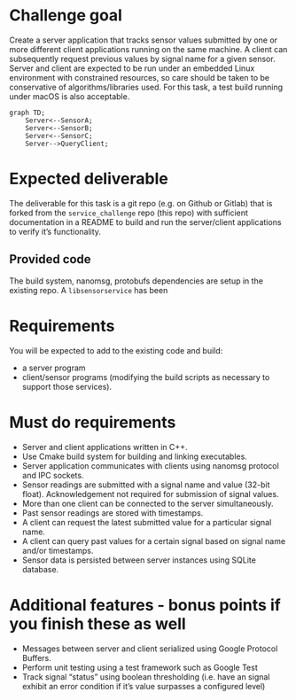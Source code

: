 # Challenge goal
Create a server application that tracks sensor values submitted by one or more different client applications running on the same machine. A client can subsequently request previous values by signal name for a given sensor. Server and client are expected to be run under an embedded Linux environment with constrained resources, so care should be taken to be conservative of algorithms/libraries used. For this task, a test build running under macOS is also acceptable.

```mermaid
graph TD;
    Server<--SensorA;
    Server<--SensorB;
    Server<--SensorC;
    Server-->QueryClient;
```

# Expected deliverable
The deliverable for this task is a git repo (e.g. on Github or Gitlab) that is forked from the `service_challenge` repo (this repo) with sufficient documentation in a README to build and run the server/client applications to verify it’s functionality.

## Provided code
The build system, nanomsg, protobufs dependencies are setup in the existing repo. A `libsensorservice` has been 

# Requirements
You will be expected to add to the existing code and build:
* a server program 
* client/sensor programs
(modifying the build scripts as necessary to support those services).

# Must do requirements
* Server and client applications written in C++.
* Use Cmake build system for building and linking executables.
* Server application communicates with clients using nanomsg protocol and IPC sockets.
* Sensor readings are submitted with a signal name and value (32-bit float). Acknowledgement not required for submission of signal values.
* More than one client can be connected to the server simultaneously.
* Past sensor readings are stored with timestamps.
* A client can request the latest submitted value for a particular signal name.
* A client can query past values for a certain signal based on signal name and/or timestamps.
* Sensor data is persisted between server instances using SQLite database.


# Additional features - bonus points if you finish these as well
* Messages between server and client serialized using Google Protocol Buffers.
* Perform unit testing using a test framework such as Google Test
* Track signal “status” using boolean thresholding (i.e. have an signal exhibit an error condition if it’s value surpasses a configured level)

